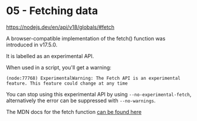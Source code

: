 # 05 - Fetching data

https://nodejs.dev/en/api/v18/globals/#fetch

A browser-compatible implementation of the fetch() function was introduced in v17.5.0.

It is labelled as an experimental API.

When used in a script, you'll get a warning:

```
(node:77768) ExperimentalWarning: The Fetch API is an experimental feature. This feature could change at any time
```

You can stop using this experimental API by using `--no-experimental-fetch`, alternatively the error can be suppressed with `--no-warnings`.

The MDN docs for the fetch function [can be found here](https://developer.mozilla.org/en-US/docs/Web/API/fetch)